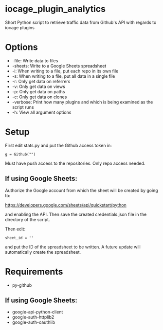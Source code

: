 # iocage_plugin_analytics
Short Python script to retrieve traffic data from Github's API with regards to iocage plugins

# Options
* -file: Write data to files
* -sheets: Write to a Google Sheets spreadsheet
* -i: When writing to a file, put each repo in its own file
* -s: When writing to a file, put all data in a single file
* -r: Only get data on referrers
* -v: Only get data on views
* -p: Only get data on paths
* -c: Only get data on clones
* -verbose: Print how many plugins and which is being examined as the script runs
* -h: View all argument options

# Setup
First edit stats.py and put the Github access token in:

`g = Github("")`

Must have push access to the repositories. Only repo access needed.

## If using Google Sheets:

Authorize the Google account from which the sheet will be created by going to:

https://developers.google.com/sheets/api/quickstart/python

and enabling the API. Then save the created credentials.json file in the directory of the script.

Then edit:

`sheet_id = ''`

and put the ID of the spreadsheet to be written. A future update will automatically create the spreadsheet.

# Requirements
* py-github

## If using Google Sheets:

* google-api-python-client
* google-auth-httplib2
* google-auth-oauthlib
